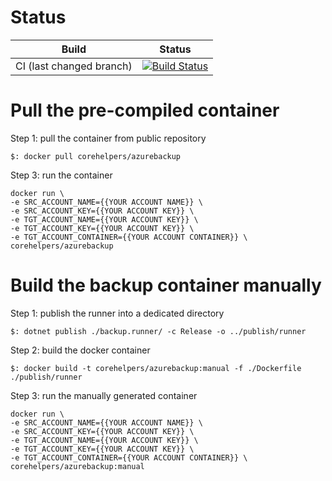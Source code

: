 # Status

| Build | Status | 
|---|---|
| CI (last changed branch) |[![Build Status](https://applimit.visualstudio.com/CoreHelpers/_apis/build/status/AzureStorageTableBackup/AzureStorageTableBackup-CI)](https://applimit.visualstudio.com/CoreHelpers/_build/latest?definitionId=28) |

# Pull the pre-compiled container

Step 1: pull the container from public repository
```
$: docker pull corehelpers/azurebackup
```

Step 3: run the container
```
docker run \
-e SRC_ACCOUNT_NAME={{YOUR ACCOUNT NAME}} \
-e SRC_ACCOUNT_KEY={{YOUR ACCOUNT KEY}} \
-e TGT_ACCOUNT_NAME={{YOUR ACCOUNT KEY}} \
-e TGT_ACCOUNT_KEY={{YOUR ACCOUNT KEY}} \
-e TGT_ACCOUNT_CONTAINER={{YOUR ACCOUNT CONTAINER}} \
corehelpers/azurebackup
```

# Build the backup container manually

Step 1: publish the runner into a dedicated directory
```
$: dotnet publish ./backup.runner/ -c Release -o ../publish/runner
```

Step 2: build the docker container
```
$: docker build -t corehelpers/azurebackup:manual -f ./Dockerfile ./publish/runner
```

Step 3: run the manually generated container
```
docker run \
-e SRC_ACCOUNT_NAME={{YOUR ACCOUNT NAME}} \
-e SRC_ACCOUNT_KEY={{YOUR ACCOUNT KEY}} \
-e TGT_ACCOUNT_NAME={{YOUR ACCOUNT KEY}} \
-e TGT_ACCOUNT_KEY={{YOUR ACCOUNT KEY}} \
-e TGT_ACCOUNT_CONTAINER={{YOUR ACCOUNT CONTAINER}} \
corehelpers/azurebackup:manual
```

